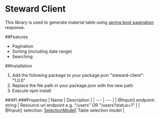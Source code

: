 
# Steward Client
This library is used to generate material table using [spring boot pagination](https://docs.spring.io/spring-data/rest/docs/2.0.0.M1/reference/html/paging-chapter.html) response.

##Features
- Pagination
- Sorting (including date range)
- Searching

##Installation
1. Add the following package to your package.json "steward-client": "1.0.0"
2. Replace the file path  in your package.json with the new path
3. Execute npm install

##API
###Properties
| Name | Description |
| --- | --- |
| @Input() endpoint: string | Resource url endpoint e.g. "/users" OR "/users?status=1" |
| @Input() selection: [SelectionModel](https://github.com/angular/material2/blob/master/src/cdk/collections/selection.ts)<any>| Table selection model |  

